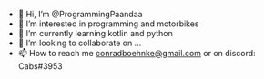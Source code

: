 - 👋 Hi, I’m @ProgrammingPaandaa
- 👀 I’m interested in programming and motorbikes
- 🌱 I’m currently learning kotlin and python
- 💞️ I’m looking to collaborate on ...
- 📫 How to reach me conradboehnke@gmail.com or on discord: Cabs#3953

<!---
ProgrammingPaandaa/ProgrammingPaandaa is a ✨ special ✨ repository because its `README.md` (this file) appears on your GitHub profile.
You can click the Preview link to take a look at your changes.
--->
